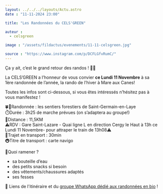 ```yaml
---
layout: ../../../layouts/Actu.astro
date : "11-11-2024 23:00"

title: "Les Randonnées du CELS'GREEN"

auteur :
  - celsgreen

image : "/assets/fildactus/evenements/11-11-celsgreen.jpg"

source : "https://www.instagram.com/p/DCFLGfvRumC/"
---
```


Ça y ait, c’est le grand retour des randos ! 🥾✨

La CELS’GREEN a l’honneur de vous convier __ce Lundi 11 Novembre__ à sa 1ère randonnée de l’année, la rando de l’hiver à Mare aux Canes!

Toutes les infos sont ci-dessous, si vous êtes intéressés n’hésitez pas à vous manifestez !

🍀🌱Randonnée : les sentiers forestiers de Saint-Germain-en-Laye  
⏱️Durée : 3h25 de marche prévues (on s’adaptera au groupe!)  
🥾Distance : 11,5KM  
⚠️RDV : Gare Saint-Lazare - Quai ligne L en direction Cergy le Haut à 13h ce Lundi 11 Novembre- pour attraper le train de 13h08⚠️  
🚂Trajet en transport : 30min  
🚇Titre de transport : carte navigo

🎒Quoi ramener ?  
- sa bouteille d’eau  
- des petits snacks si besoin  
- ⁠des vêtements/chaussures adaptés  
- ⁠ses fesses

📎 Liens de l'itinéraire et du [groupe WhatsApp dédié aux randonnées en bio](https://chat.whatsapp.com/F8YfVgfrEB92cymmmRRzf1) !
